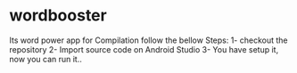 # wordbooster
Its word power app for Compilation follow the bellow Steps:
 1- checkout the repository 
 2- Import source code on Android Studio
 3- You have setup it, now you can run it..
